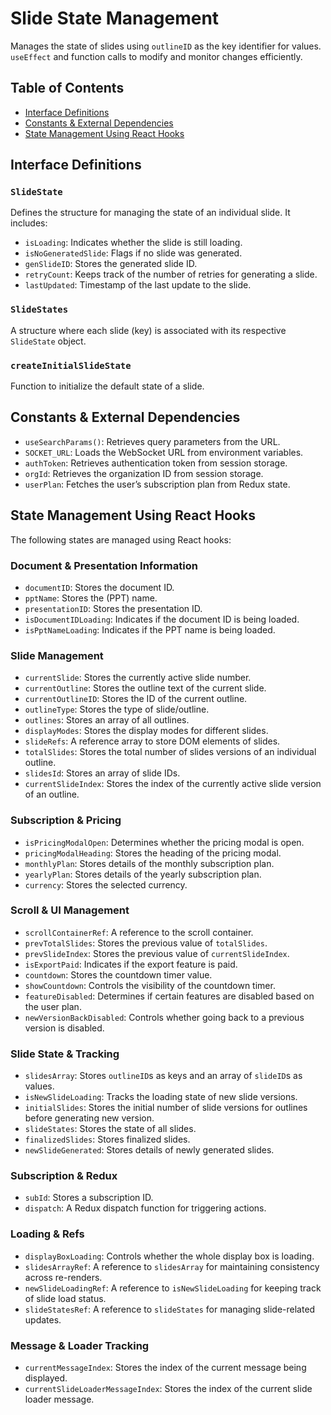 # Slide State Management

Manages the state of slides using `outlineID` as the key identifier for values. `useEffect` and function calls to modify and monitor changes efficiently.

## Table of Contents

- [Interface Definitions](#interface-definitions)
- [Constants & External Dependencies](#constants--external-dependencies)
- [State Management Using React Hooks](#state-management-using-react-hooks)

## Interface Definitions

### `SlideState`

Defines the structure for managing the state of an individual slide. It includes:

- `isLoading`: Indicates whether the slide is still loading.
- `isNoGeneratedSlide`: Flags if no slide was generated.
- `genSlideID`: Stores the generated slide ID.
- `retryCount`: Keeps track of the number of retries for generating a slide.
- `lastUpdated`: Timestamp of the last update to the slide.

### `SlideStates`

A structure where each slide (key) is associated with its respective `SlideState` object.

### `createInitialSlideState`

Function to initialize the default state of a slide.

## Constants & External Dependencies

- `useSearchParams()`: Retrieves query parameters from the URL.
- `SOCKET_URL`: Loads the WebSocket URL from environment variables.
- `authToken`: Retrieves authentication token from session storage.
- `orgId`: Retrieves the organization ID from session storage.
- `userPlan`: Fetches the user’s subscription plan from Redux state.

## State Management Using React Hooks

The following states are managed using React hooks:

### Document & Presentation Information

- `documentID`: Stores the document ID.
- `pptName`: Stores the (PPT) name.
- `presentationID`: Stores the presentation ID.
- `isDocumentIDLoading`: Indicates if the document ID is being loaded.
- `isPptNameLoading`: Indicates if the PPT name is being loaded.

### Slide Management

- `currentSlide`: Stores the currently active slide number.
- `currentOutline`: Stores the outline text of the current slide.
- `currentOutlineID`: Stores the ID of the current outline.
- `outlineType`: Stores the type of slide/outline.
- `outlines`: Stores an array of all outlines.
- `displayModes`: Stores the display modes for different slides.
- `slideRefs`: A reference array to store DOM elements of slides.
- `totalSlides`: Stores the total number of slides versions of an individual outline.
- `slidesId`: Stores an array of slide IDs.
- `currentSlideIndex`: Stores the index of the currently active slide version of an outline.

### Subscription & Pricing

- `isPricingModalOpen`: Determines whether the pricing modal is open.
- `pricingModalHeading`: Stores the heading of the pricing modal.
- `monthlyPlan`: Stores details of the monthly subscription plan.
- `yearlyPlan`: Stores details of the yearly subscription plan.
- `currency`: Stores the selected currency.

### Scroll & UI Management

- `scrollContainerRef`: A reference to the scroll container.
- `prevTotalSlides`: Stores the previous value of `totalSlides`.
- `prevSlideIndex`: Stores the previous value of `currentSlideIndex`.
- `isExportPaid`: Indicates if the export feature is paid.
- `countdown`: Stores the countdown timer value.
- `showCountdown`: Controls the visibility of the countdown timer.
- `featureDisabled`: Determines if certain features are disabled based on the user plan.
- `newVersionBackDisabled`: Controls whether going back to a previous version is disabled.

### Slide State & Tracking

- `slidesArray`: Stores `outlineID`s as keys and an array of `slideID`s as values.
- `isNewSlideLoading`: Tracks the loading state of new slide versions.
- `initialSlides`: Stores the initial number of slide versions for outlines before generating new version.
- `slideStates`: Stores the state of all slides.
- `finalizedSlides`: Stores finalized slides.
- `newSlideGenerated`: Stores details of newly generated slides.

### Subscription & Redux

- `subId`: Stores a subscription ID.
- `dispatch`: A Redux dispatch function for triggering actions.

### Loading & Refs

- `displayBoxLoading`: Controls whether the whole display box is loading.
- `slidesArrayRef`: A reference to `slidesArray` for maintaining consistency across re-renders.
- `newSlideLoadingRef`: A reference to `isNewSlideLoading` for keeping track of slide load status.
- `slideStatesRef`: A reference to `slideStates` for managing slide-related updates.

### Message & Loader Tracking

- `currentMessageIndex`: Stores the index of the current message being displayed.
- `currentSlideLoaderMessageIndex`: Stores the index of the current slide loader message.
